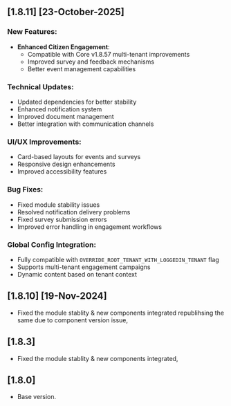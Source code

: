 
## [1.8.11] [23-October-2025]

### New Features:
- **Enhanced Citizen Engagement**: 
  - Compatible with Core v1.8.57 multi-tenant improvements
  - Improved survey and feedback mechanisms
  - Better event management capabilities

### Technical Updates:
- Updated dependencies for better stability
- Enhanced notification system
- Improved document management
- Better integration with communication channels

### UI/UX Improvements:
- Card-based layouts for events and surveys
- Responsive design enhancements
- Improved accessibility features

### Bug Fixes:
- Fixed module stability issues
- Resolved notification delivery problems
- Fixed survey submission errors
- Improved error handling in engagement workflows

### Global Config Integration:
- Fully compatible with `OVERRIDE_ROOT_TENANT_WITH_LOGGEDIN_TENANT` flag
- Supports multi-tenant engagement campaigns
- Dynamic content based on tenant context

## [1.8.10]  [19-Nov-2024]
- Fixed the module stablity & new components integrated republihsing the same due to component version issue, 

## [1.8.3]
- Fixed the module stablity & new components integrated, 

## [1.8.0]
- Base version.
